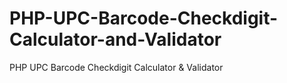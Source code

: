 PHP-UPC-Barcode-Checkdigit-Calculator-and-Validator
===================================================

PHP UPC Barcode Checkdigit Calculator &amp; Validator